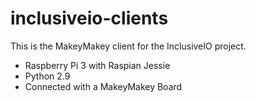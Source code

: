 # inclusiveio-clients
This is the MakeyMakey client for the InclusiveIO project.  

* Raspberry Pi 3 with Raspian Jessie
* Python 2.9
* Connected with a MakeyMakey Board
